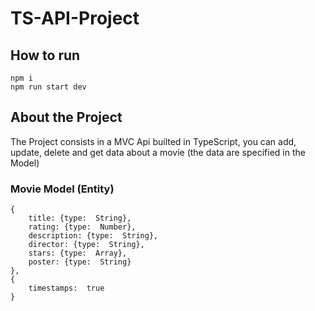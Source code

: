 # TS-API-Project

  
## How to run

    npm i 
    npm run start dev

## About the Project

The Project consists in a MVC Api builted in TypeScript, you can add, update, delete and get data about a movie (the data are specified in the Model) 

### Movie Model (Entity)

    {
        title: {type:  String},
        rating: {type:  Number},
        description: {type:  String},
        director: {type:  String},
        stars: {type:  Array},
        poster: {type:  String}
    },
    {
        timestamps:  true
    }

 
